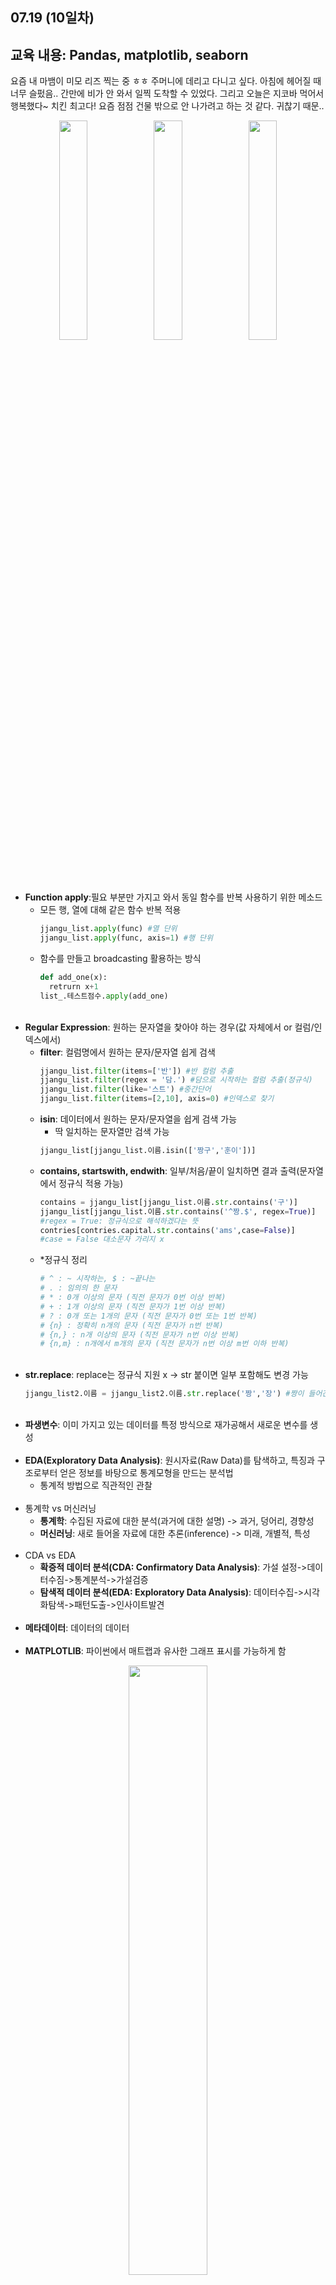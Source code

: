 07.19 (10일차)
---
교육 내용: Pandas, matplotlib, seaborn
---
요즘 내 마뱀이 미모 리즈 찍는 중 ㅎㅎ 주머니에 데리고 다니고 싶다. 아침에 헤어질 때 너무 슬펐음.. 간만에 비가 안 와서 일찍 도착할 수 있었다. 그리고 오늘은 지코바 먹어서 행복했다~ 치킨 최고다! 요즘 점점 건물 밖으로 안 나가려고 하는 것 같다. 귀찮기 때문..
<p align="center">
<img src="https://github.com/user-attachments/assets/8a337efd-c3d6-434a-95cc-58111092f681" width="30%" /><img src="https://github.com/user-attachments/assets/877b4f2b-4617-4c20-844a-c9d49bc56117" width="30%" /><img src="https://github.com/user-attachments/assets/5e028bc9-9002-4761-bccc-cb3e01706d5b" width="30%" /></p>

 </p>

<br><br>
- **Function apply**:필요 부분만 가지고 와서 동일 함수를 반복 사용하기 위한 메소드
  - 모든 행, 열에 대해 같은 함수 반복 적용
    ```python
    jjangu_list.apply(func) #열 단위
    jjangu_list.apply(func, axis=1) #행 단위
    ```
  - 함수를 만들고 broadcasting 활용하는 방식
    ```python
    def add_one(x):
      retrurn x+1
    list_.테스트점수.apply(add_one)
    ```
    <br>
- **Regular Expression**: 원하는 문자열을 찿아야 하는 경우(값 자체에서 or 컬럼/인덱스에서)
  - **filter**: 컬럼명에서 원하는 문자/문자열 쉽게 검색
    ```python
    jjangu_list.filter(items=['반']) #반 컬럼 추출
    jjangu_list.filter(regex = '담.') #담으로 시작하는 컬럼 추출(정규식)
    jjangu_list.filter(like='스트') #중간단어
    jjangu_list.filter(items=[2,10], axis=0) #인덱스로 찾기
    ```
  - **isin**: 데이터에서 원하는 문자/문자열을 쉽게 검색 가능
    - 딱 일치하는 문자열만 검색 가능 
    ```python
    jjangu_list[jjangu_list.이름.isin(['짱구','훈이'])]
    ```
  - **contains, startswith, endwith**: 일부/처음/끝이 일치하면 결과 출력(문자열에서 정규식 적용 가능)
    ```python
    contains = jjangu_list[jjangu_list.이름.str.contains('구')]
    jjangu_list[jjangu_list.이름.str.contains('^짱.$', regex=True)]
    #regex = True: 정규식으로 해석하겠다는 뜻
    contries[contries.capital.str.contains('ams',case=False)]
    #case = False 대소문자 가리지 x
    ```
  - *정규식 정리
    ```python
    # ^ : ~ 시작하는, $ : ~끝나는
    # . : 임의의 한 문자
    # * : 0개 이상의 문자 (직전 문자가 0번 이상 반복)
    # + : 1개 이상의 문자 (직전 문자가 1번 이상 반복)
    # ? : 0개 또는 1개의 문자 (직전 문자가 0번 또는 1번 반복)
    # {n} : 정확히 n개의 문자 (직전 문자가 n번 반복)
    # {n,} : n개 이상의 문자 (직전 문자가 n번 이상 반복)
    # {n,m} : n개에서 m개의 문자 (직전 문자가 n번 이상 m번 이하 반복)
    ```
    <br>
- **str.replace**: replace는 정규식 지원 x -> str 붙이면 일부 포함해도 변경 가능
  ```python
  jjangu_list2.이름 = jjangu_list2.이름.str.replace('짱','장') #짱이 들어간 모든 글자 변경
  ```
  <br>
- **파생변수**: 이미 가지고 있는 데이터를 특정 방식으로 재가공해서 새로운 변수를 생성<br><br>
- **EDA(Exploratory Data Analysis)**: 원시자료(Raw Data)를 탐색하고, 특징과 구조로부터 얻은 정보를 바탕으로 통계모형을 만드는 분석법
  - 통계적 방법으로 직관적인 관찰<br><br>
- 통계학 vs 머신러닝
  - **통계학**: 수집된 자료에 대한 분석(과거에 대한 설명) -> 과거, 덩어리, 경향성
  - **머신러닝**: 새로 들어올 자료에 대한 추론(inference) -> 미래, 개별적, 특성<br><br>
- CDA vs EDA
  - **확증적 데이터 분석(CDA: Confirmatory Data Analysis)**: 가설 설정->데이터수짐->통계분석->가설검증
  - **탐색적 데이터 분석(EDA: Exploratory Data Analysis)**: 데이터수집->시각화탐색->패턴도출->인사이트발견<br><br>
- **메타데이터**: 데이터의 데이터<br><br>
- **MATPLOTLIB**: 파이썬에서 매트랩과 유사한 그래프 표시를 가능하게 함
<p align="center">
  <img src="https://github.com/user-attachments/assets/be024439-3562-4d9e-a985-5ee3318e3d9d" width="50%" /> </p><br>
  
- **데이터 시각화**: 자료로부터 정보를 습득하는 시간 절감
  - 변수의 개수, 종류에 따라 다양한 시각화 방법 활용
  - 질적 변수 vs 범주형 변수: 둘 다 비율적 의미
    - **질적변수**
      - 명목형 변수변수나 크기가 순서에 대한 의미를 부여할 수 없으면(평균 의미x)
      - 순서형 변수: 부여할 수 있으면(평균 의미 o)
      - 연산 불가 
    - **범주형 변수**: 조사 대상을 범주로 구분하여 측정된 변수 
   - **양적변수**
     - 이산형: 변수가 취할 수 있는 값을 하나하나 셀 수 o
     - 연속형: 변수가 구간 안의 모든 값을 가질 수 o<br><br>
- **시간 시각화** (연속형 변수): 트렌드 파악에 주로 사용 (이산형/연속형)
<p align="center">
<img src="https://github.com/user-attachments/assets/4b56f9d6-1559-4baa-8824-2ea615db666b" width="30%" /> </p>
<br>

- **분포 시각화**
  - 원그래프: 크기는 비슷하고 인접해있진 않은조각들을 비교 
<p align="center">
<img src="https://github.com/user-attachments/assets/26554434-5d91-45f2-b57f-35f3dabc0963" width="30%" /> </p>

 - 트리맵: 위계 구조 데이터나 트리 구조 데이터 표시에 활용


***
<small>(matplotlib 이미지 출처: [링크](https://camo.githubusercontent.com/bc3b143766ed68eb6a851900c317c5d9222eb1471888942afb35137aa5141557/68747470733a2f2f6d6174706c6f746c69622e6f72672f63686561747368656574732f63686561747368656574732d312e706e67))</small>
